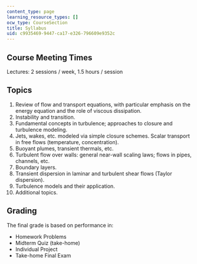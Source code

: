 ```yaml
---
content_type: page
learning_resource_types: []
ocw_type: CourseSection
title: Syllabus
uid: c9935469-9447-ca17-e326-796609e9352c
---
```


Course Meeting Times
--------------------

Lectures: 2 sessions / week, 1.5 hours / session

Topics
------

1.  Review of flow and transport equations, with particular emphasis on the energy equation and the role of viscous dissipation.
2.  Instability and transition.
3.  Fundamental concepts in turbulence; approaches to closure and turbulence modeling.
4.  Jets, wakes, etc. modeled via simple closure schemes. Scalar transport in free flows (temperature, concentration).
5.  Buoyant plumes, transient thermals, etc.
6.  Turbulent flow over walls: general near-wall scaling laws; flows in pipes, channels, etc.
7.  Boundary layers.
8.  Transient dispersion in laminar and turbulent shear flows (Taylor dispersion).
9.  Turbulence models and their application.
10.  Additional topics.

Grading
-------

The final grade is based on performance in:

*   Homework Problems
*   Midterm Quiz (take-home)
*   Individual Project
*   Take-home Final Exam